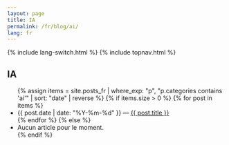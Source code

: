 ```yaml
---
layout: page
title: IA
permalink: /fr/blog/ai/
lang: fr
---
```


{% include lang-switch.html %} 
{% include topnav.html %}

<h2>IA</h2>
<ul>
{% assign items = site.posts_fr | where_exp: "p", "p.categories contains 'ai'" | sort: "date" | reverse %}
{% if items.size > 0 %}
  {% for post in items %}
    <li><span class="muted">{{ post.date | date: "%Y-%m-%d" }}</span> — <a href="{{ post.url | relative_url }}">{{ post.title }}</a></li>
  {% endfor %}
{% else %}
  <li>Aucun article pour le moment.</li>
{% endif %}
</ul>
